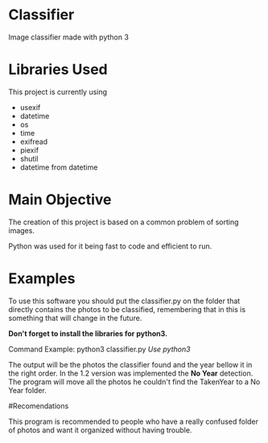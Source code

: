 # Classifier
Image classifier made with python 3

# Libraries Used

This project is currently using 
- usexif
- datetime
- os
- time
- exifread
- piexif
- shutil
- datetime from datetime 

# Main Objective

The creation of this project is based on a common problem of sorting images.

Python was used for it being fast to code and efficient to run.

# Examples

To use this software you should put the classifier.py on the folder that directly contains the photos to be classified, remembering that in this is something that will change in the future. 

**Don't forget to install the libraries for python3.**

Command Example: python3 classifier.py *Use python3*

The output will be the photos the classifier found and the year bellow it in the right order.
In the 1.2 version was implemented the **No Year** detection. The program will move all the photos he couldn't find the TakenYear to a No Year folder.

#Recomendations 

This program is recommended to people who have a really confused folder of photos and want it organized without having trouble.